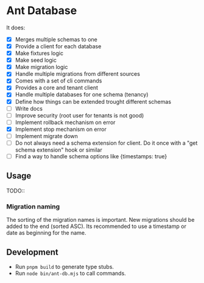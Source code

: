 # Ant Database

It does:
- [x] Merges multiple schemas to one
- [x] Provide a client for each database
- [x] Make fixtures logic
- [x] Make seed logic
- [x] Make migration logic
- [x] Handle multiple migrations from different sources
- [x] Comes with a set of cli commands
- [x] Provides a core and tenant client
- [x] Handle multiple databases for one schema (tenancy)
- [x] Define how things can be extended trought different schemas
- [ ] Write docs
- [ ] Improve security (root user for tenants is not good)
- [ ] Implement rollback mechanism on error
- [x] Implement stop mechanism on error
- [ ] Implement migrate down
- [ ] Do not always need a schema extension for client. Do it once with a "get schema extension" hook or similar
- [ ] Find a way to handle schema options like {timestamps: true}

## Usage

TODO::

### Migration naming

The sorting of the migration names is important. New migrations should be added to the end (sorted ASC).
Its recommended to use a timestamp or date as beginning for the name.

## Development

- Run `pnpm build` to generate type stubs.
- Run `node bin/ant-db.mjs` to call commands.
